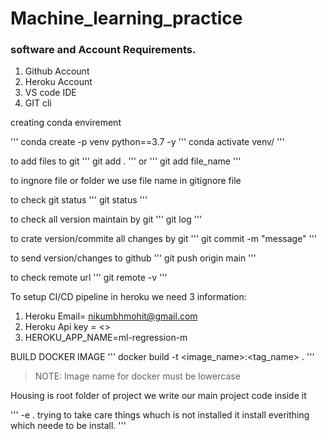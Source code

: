 # Machine_learning_practice

### software and Account Requirements.

1. Github Account
2. Heroku Account
3. VS code IDE
4. GIT cli

creating conda envirement

'''
conda create -p venv python==3.7 -y
'''
conda activate venv/
'''

to add files to git
'''
git add .
'''
or
'''
git add file_name
'''

to ingnore file or folder we use file name in gitignore file


to check git status
'''
git status
'''

to check all version maintain by git
'''
git log
'''

to crate version/commite all changes by git
'''
git commit -m "message"
'''

to send version/changes to github
'''
git push origin main
'''

to check remote url
'''
git remote -v
'''

To setup CI/CD pipeline in heroku we need 3 information:

1. Heroku Email= nikumbhmohit@gmail.com
2. Heroku Api key = <>
3. HEROKU_APP_NAME=ml-regression-m



BUILD DOCKER IMAGE
'''
docker build -t <image_name>:<tag_name> .
'''
> NOTE: Image name for docker must be lowercase



Housing is root folder of project we write our main project code inside it

'''
-e . trying to take care things whuch is not installed it install everithing which neede to be install.
'''